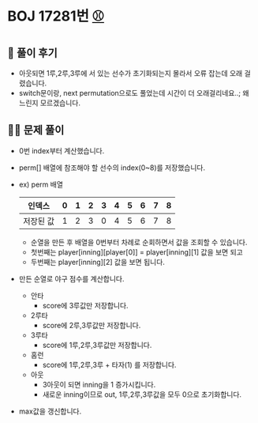 # BOJ 17281번 [⚾](https://www.acmicpc.net/problem/17281)

## 🌈 풀이 후기
* 아웃되면 1루,2루,3루에 서 있는 선수가 초기화되는지 몰라서 오류 잡는데 오래 걸렸습니다.
* switch문이랑, next permutation으로도 풀었는데 시간이 더 오래걸리네요..;  왜 느린지 모르겠습니다.

## 👩‍🏫 문제 풀이
* 0번 index부터 계산했습니다.
* perm[] 배열에 참조해야 할 선수의 index(0~8)를 저장했습니다.
* ex)  perm 배열
    
    |인덱스|0|1|2|3|4|5|6|7|8|  
    |---|---|---|---|---|---|---|---|---|---|  
    |저장된 값|1|2|3|0|4|5|6|7|8| 
    * 순열을 만든 후 배열을 0번부터 차례로 순회하면서 값을 조회할 수 있습니다.
    * 첫번째는 player[inning][player[0]] = player[inning][1] 값을 보면 되고
    * 두번째는 player[inning][2] 값을 보면 됩니다.
* 만든 순열로 야구 점수를 계산합니다.
    * 안타
        * score에 3루값만 저장합니다.
    * 2루타
        * score에 2루,3루값만 저장합니다.
    * 3루타
        * score에 1루,2루,3루값만 저장합니다.
    * 홈런
        * score에 1루,2루,3루 + 타자(1) 를 저장합니다.
    * 아웃
        * 3아웃이 되면 inning을 1 증가시킵니다.
        * 새로운 inning이므로 out, 1루,2루,3루값을 모두 0으로 초기화합니다.
* max값을 갱신합니다.